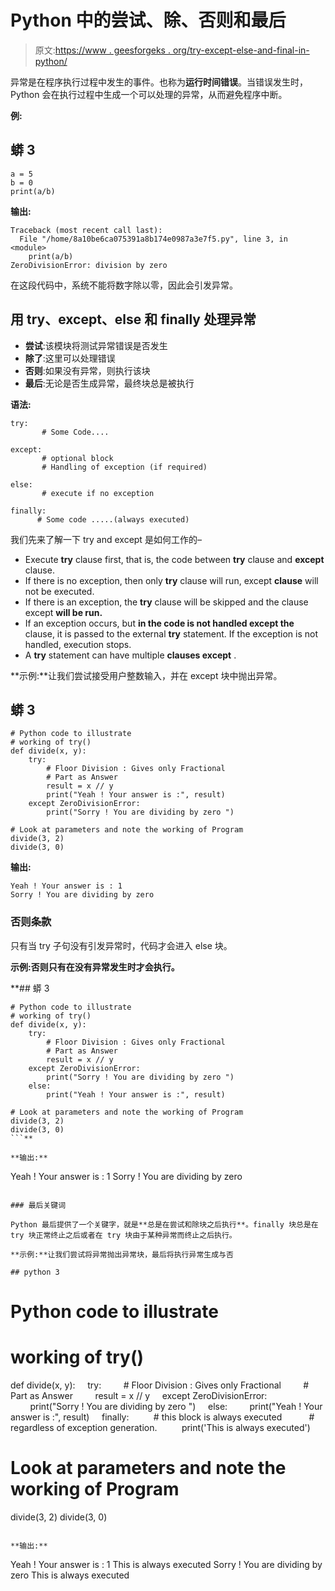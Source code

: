 # Python 中的尝试、除、否则和最后

> 原文:[https://www . geesforgeks . org/try-except-else-and-final-in-python/](https://www.geeksforgeeks.org/try-except-else-and-finally-in-python/)

异常是在程序执行过程中发生的事件。也称为**运行时间错误**。当错误发生时，Python 会在执行过程中生成一个可以处理的异常，从而避免程序中断。

**例:**

## 蟒 3

```
a = 5
b = 0
print(a/b)
```

**输出:**

```
Traceback (most recent call last):
  File "/home/8a10be6ca075391a8b174e0987a3e7f5.py", line 3, in <module>
    print(a/b)
ZeroDivisionError: division by zero
```

在这段代码中，系统不能将数字除以零，因此会引发异常。

## 用 try、except、else 和 finally 处理异常

*   **尝试**:该模块将测试异常错误是否发生
*   **除了**:这里可以处理错误
*   **否则**:如果没有异常，则执行该块
*   **最后**:无论是否生成异常，最终块总是被执行

**语法:**

```
try:
       # Some Code.... 

except:
       # optional block
       # Handling of exception (if required)

else:
       # execute if no exception

finally:
      # Some code .....(always executed)
```

我们先来了解一下 try and except 是如何工作的–

*   Execute **try** clause first, that is, the code between **try** clause and **except** clause.
*   If there is no exception, then only **try** clause will run, except **clause** will not be executed.
*   If there is an exception, the **try** clause will be skipped and the clause except **will be run.**
*   If an exception occurs, but **in the code is not handled except the** clause, it is passed to the external **try** statement. If the exception is not handled, execution stops.
*   A **try** statement can have multiple **clauses except** .

**示例:**让我们尝试接受用户整数输入，并在 except 块中抛出异常。

## 蟒 3

```
# Python code to illustrate
# working of try() 
def divide(x, y):
    try:
        # Floor Division : Gives only Fractional
        # Part as Answer
        result = x // y
        print("Yeah ! Your answer is :", result)
    except ZeroDivisionError:
        print("Sorry ! You are dividing by zero ")

# Look at parameters and note the working of Program
divide(3, 2)
divide(3, 0)
```

**输出:**

```
Yeah ! Your answer is : 1
Sorry ! You are dividing by zero 
```

### 否则条款

只有当 try 子句没有引发异常时，代码才会进入 else 块。

**示例:**否则只有在没有异常发生时才会执行**。**

 **## 蟒 3

```
# Python code to illustrate
# working of try() 
def divide(x, y):
    try:
        # Floor Division : Gives only Fractional
        # Part as Answer
        result = x // y
    except ZeroDivisionError:
        print("Sorry ! You are dividing by zero ")
    else:
        print("Yeah ! Your answer is :", result)

# Look at parameters and note the working of Program
divide(3, 2)
divide(3, 0)
```** 

**输出:**

```
Yeah ! Your answer is : 1
Sorry ! You are dividing by zero
```

### 最后关键词

Python 最后提供了一个关键字，就是**总是在尝试和除块之后执行**。finally 块总是在 try 块正常终止之后或者在 try 块由于某种异常而终止之后执行。

**示例:**让我们尝试将异常抛出异常块，最后将执行异常生成与否

## python 3

```
# Python code to illustrate
# working of try() 
def divide(x, y):
    try:
        # Floor Division : Gives only Fractional
        # Part as Answer
        result = x // y
    except ZeroDivisionError:
        print("Sorry ! You are dividing by zero ")
    else:
        print("Yeah ! Your answer is :", result)
    finally: 
        # this block is always executed  
        # regardless of exception generation. 
        print('This is always executed')  

# Look at parameters and note the working of Program
divide(3, 2)
divide(3, 0)
```

**输出:**

```
Yeah ! Your answer is : 1
This is always executed
Sorry ! You are dividing by zero 
This is always executed
```